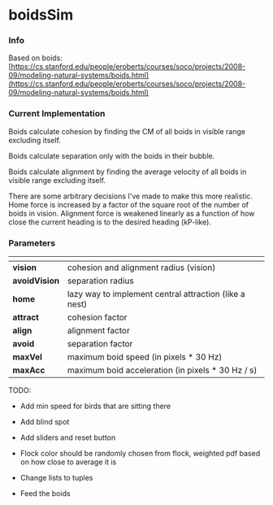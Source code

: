 # boidsSim

### Info

Based on boids: [https://cs.stanford.edu/people/eroberts/courses/soco/projects/2008-09/modeling-natural-systems/boids.html](https://cs.stanford.edu/people/eroberts/courses/soco/projects/2008-09/modeling-natural-systems/boids.html)

### Current Implementation

Boids calculate cohesion by finding the CM of all boids in visible range excluding itself.

Boids calculate separation only with the boids in their bubble.

Boids calculate alignment by finding the average velocity of all boids in visible range excluding itself.

There are some arbitrary decisions I've made to make this more realistic. Home force is increased by a factor 
of the square root of the number of boids in vision. Alignment force is weakened linearly as a function of 
how close the current heading is to the desired heading (kP-like).

### Parameters
[]()  | []()
------|------
**vision** | cohesion and alignment radius (vision)
**avoidVision** | separation radius
**home** | lazy way to implement central attraction (like a nest)
**attract** | cohesion factor
**align** | alignment factor
**avoid** | separation factor
**maxVel** | maximum boid speed (in pixels * 30 Hz)
**maxAcc** | maximum boid acceleration (in pixels * 30 Hz / s)

TODO:

* Add min speed for birds that are sitting there

* Add blind spot

* Add sliders and reset button

* Flock color should be randomly chosen from flock, weighted pdf based on how close to average it is

* Change lists to tuples

* Feed the boids
